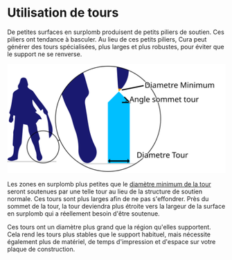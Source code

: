 Utilisation de tours
====
De petites surfaces en surplomb produisent de petits piliers de soutien. Ces piliers ont tendance à basculer. Au lieu de ces petits piliers, Cura peut générer des tours spécialisées, plus larges et plus robustes, pour éviter que le support ne se renverse.

![Une tour soutient l'épée qui, autrement, aurait une très petite surface en surplomb](../images/support_use_towers_fr.svg)

Les zones en surplomb plus petites que le [diamètre minimum de la tour](support_minimal_diameter.md) seront soutenues par une telle tour au lieu de la structure de soutien normale. Ces tours sont plus larges afin de ne pas s'effondrer. Près du sommet de la tour, la tour deviendra plus étroite vers la largeur de la surface en surplomb qui a réellement besoin d'être soutenue.

Ces tours ont un diamètre plus grand que la région qu'elles supportent. Cela rend les tours plus stables que le support habituel, mais nécessite également plus de matériel, de temps d'impression et d'espace sur votre plaque de construction.
